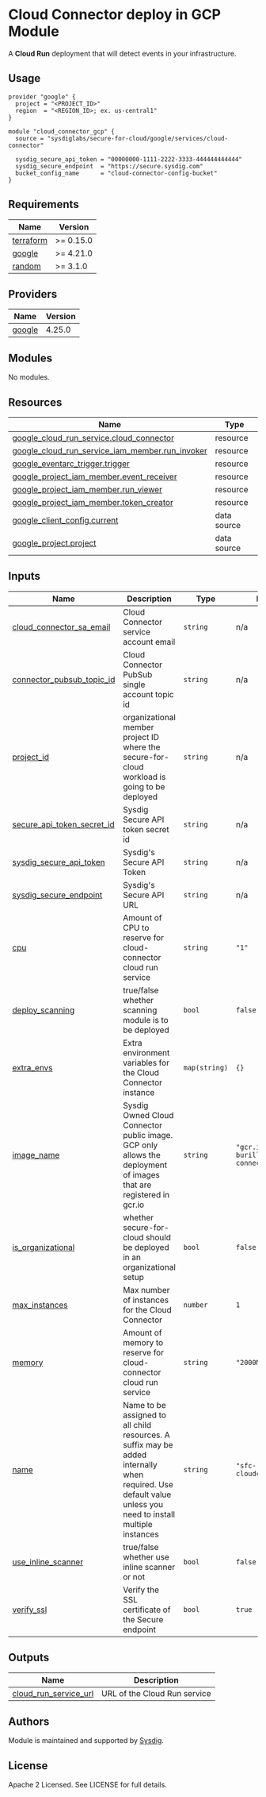 # Cloud Connector deploy in GCP Module

A **Cloud Run** deployment that will detect events in your infrastructure.

## Usage

```hcl
provider "google" {
  project = "<PROJECT_ID>"
  region  = "<REGION_ID>; ex. us-central1"
}

module "cloud_connector_gcp" {
  source = "sysdiglabs/secure-for-cloud/google/services/cloud-connector"

  sysdig_secure_api_token = "00000000-1111-2222-3333-444444444444"
  sysdig_secure_endpoint  = "https://secure.sysdig.com"
  bucket_config_name      = "cloud-connector-config-bucket"
}
```

<!-- BEGINNING OF PRE-COMMIT-TERRAFORM DOCS HOOK -->
## Requirements

| Name | Version |
|------|---------|
| <a name="requirement_terraform"></a> [terraform](#requirement\_terraform) | >= 0.15.0 |
| <a name="requirement_google"></a> [google](#requirement\_google) | >= 4.21.0 |
| <a name="requirement_random"></a> [random](#requirement\_random) | >= 3.1.0 |

## Providers

| Name | Version |
|------|---------|
| <a name="provider_google"></a> [google](#provider\_google) | 4.25.0 |

## Modules

No modules.

## Resources

| Name | Type |
|------|------|
| [google_cloud_run_service.cloud_connector](https://registry.terraform.io/providers/hashicorp/google/latest/docs/resources/cloud_run_service) | resource |
| [google_cloud_run_service_iam_member.run_invoker](https://registry.terraform.io/providers/hashicorp/google/latest/docs/resources/cloud_run_service_iam_member) | resource |
| [google_eventarc_trigger.trigger](https://registry.terraform.io/providers/hashicorp/google/latest/docs/resources/eventarc_trigger) | resource |
| [google_project_iam_member.event_receiver](https://registry.terraform.io/providers/hashicorp/google/latest/docs/resources/project_iam_member) | resource |
| [google_project_iam_member.run_viewer](https://registry.terraform.io/providers/hashicorp/google/latest/docs/resources/project_iam_member) | resource |
| [google_project_iam_member.token_creator](https://registry.terraform.io/providers/hashicorp/google/latest/docs/resources/project_iam_member) | resource |
| [google_client_config.current](https://registry.terraform.io/providers/hashicorp/google/latest/docs/data-sources/client_config) | data source |
| [google_project.project](https://registry.terraform.io/providers/hashicorp/google/latest/docs/data-sources/project) | data source |

## Inputs

| Name | Description | Type | Default | Required |
|------|-------------|------|---------|:--------:|
| <a name="input_cloud_connector_sa_email"></a> [cloud\_connector\_sa\_email](#input\_cloud\_connector\_sa\_email) | Cloud Connector service account email | `string` | n/a | yes |
| <a name="input_connector_pubsub_topic_id"></a> [connector\_pubsub\_topic\_id](#input\_connector\_pubsub\_topic\_id) | Cloud Connector PubSub single account topic id | `string` | n/a | yes |
| <a name="input_project_id"></a> [project\_id](#input\_project\_id) | organizational member project ID where the secure-for-cloud workload is going to be deployed | `string` | n/a | yes |
| <a name="input_secure_api_token_secret_id"></a> [secure\_api\_token\_secret\_id](#input\_secure\_api\_token\_secret\_id) | Sysdig Secure API token secret id | `string` | n/a | yes |
| <a name="input_sysdig_secure_api_token"></a> [sysdig\_secure\_api\_token](#input\_sysdig\_secure\_api\_token) | Sysdig's Secure API Token | `string` | n/a | yes |
| <a name="input_sysdig_secure_endpoint"></a> [sysdig\_secure\_endpoint](#input\_sysdig\_secure\_endpoint) | Sysdig's Secure API URL | `string` | n/a | yes |
| <a name="input_cpu"></a> [cpu](#input\_cpu) | Amount of CPU to reserve for cloud-connector cloud run service | `string` | `"1"` | no |
| <a name="input_deploy_scanning"></a> [deploy\_scanning](#input\_deploy\_scanning) | true/false whether scanning module is to be deployed | `bool` | `false` | no |
| <a name="input_extra_envs"></a> [extra\_envs](#input\_extra\_envs) | Extra environment variables for the Cloud Connector instance | `map(string)` | `{}` | no |
| <a name="input_image_name"></a> [image\_name](#input\_image\_name) | Sysdig Owned Cloud Connector public image. GCP only allows the deployment of images that are registered in gcr.io | `string` | `"gcr.io/mateo-burillo-ns/cloud-connector:latest"` | no |
| <a name="input_is_organizational"></a> [is\_organizational](#input\_is\_organizational) | whether secure-for-cloud should be deployed in an organizational setup | `bool` | `false` | no |
| <a name="input_max_instances"></a> [max\_instances](#input\_max\_instances) | Max number of instances for the Cloud Connector | `number` | `1` | no |
| <a name="input_memory"></a> [memory](#input\_memory) | Amount of memory to reserve for cloud-connector cloud run service | `string` | `"2000Mi"` | no |
| <a name="input_name"></a> [name](#input\_name) | Name to be assigned to all child resources. A suffix may be added internally when required. Use default value unless you need to install multiple instances | `string` | `"sfc-cloudconnector"` | no |
| <a name="input_use_inline_scanner"></a> [use\_inline\_scanner](#input\_use\_inline\_scanner) | true/false whether use inline scanner or not | `bool` | `false` | no |
| <a name="input_verify_ssl"></a> [verify\_ssl](#input\_verify\_ssl) | Verify the SSL certificate of the Secure endpoint | `bool` | `true` | no |

## Outputs

| Name | Description |
|------|-------------|
| <a name="output_cloud_run_service_url"></a> [cloud\_run\_service\_url](#output\_cloud\_run\_service\_url) | URL of the Cloud Run service |
<!-- END OF PRE-COMMIT-TERRAFORM DOCS HOOK -->

## Authors

Module is maintained and supported by [Sysdig](https://github.com/sysdiglabs/terraform-google-secure-for-cloud).

## License

Apache 2 Licensed. See LICENSE for full details.
